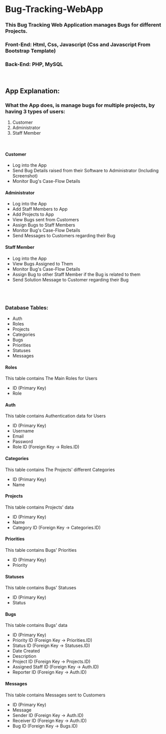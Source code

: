 # Bug-Tracking-WebApp


### This Bug Tracking Web Application manages Bugs for different Projects.
### Front-End: Html, Css, Javascript (Css and Javascript From Bootstrap Template)
### Back-End: PHP, MySQL

<br>

## App Explanation:

### What the App does, is manage bugs for multiple projects, by having 3 types of users:
<ol>
    <li>Customer</li>
    <li>Administrator</li>
    <li>Staff Member</li>
</ol>

<br>

#### Customer
<ul>
	<li>Log into the App</li>
	<li>Send Bug Details raised from their Software to Administrator (Including Screenshot)</li>
	<li>Monitor Bug's Case-Flow Details</li>
</ul>

#### Administrator
<ul>
	<li>Log into the App</li>
	<li>Add Staff Members to App</li>
	<li>Add Projects to App</li>
	<li>View Bugs sent from Customers</li>
	<li>Assign Bugs to Staff Members</li>
	<li>Monitor Bug's Case-Flow Details</li>
	<li>Send Messages to Customers regarding their Bug</li>
</ul>

#### Staff Member
<ul>
	<li>Log into the App</li>
	<li>View Bugs Assigned to Them</li>
	<li>Monitor Bug's Case-Flow Details</li>
	<li>Assign Bug to other Staff Member if the Bug is related to them</li>
	<li>Send Solution Message to Customer regarding their Bug</li>
</ul>

<br>
<br>

### Database Tables:
<ul>
	<li>Auth</li>
	<li>Roles</li>
	<li>Projects</li>
	<li>Categories</li>
	<li>Bugs</li>
	<li>Priorities</li>
	<li>Statuses</li>
	<li>Messages</li>
</ul>

#### Roles
This table contains The Main Roles for Users
<ul>
	<li>ID (Primary Key)</li>
	<li>Role</li>
</ul>

#### Auth
This table contains Authentication data for Users
<ul>
	<li>ID (Primary Key)</li>
	<li>Username</li>
	<li>Email</li>
	<li>Password</li>
	<li>Role ID (Foreign Key -> Roles.ID)</li>
</ul>

#### Categories
This table contains The Projects' different Categories
<ul>
	<li>ID (Primary Key)</li>
	<li>Name</li>
</ul>

#### Projects
This table contains Projects' data
<ul>
	<li>ID (Primary Key)</li>
	<li>Name</li>
	<li>Category ID (Foreign Key -> Categories.ID)</li>
</ul>

#### Priorities
This table contains Bugs' Priorities
<ul>
	<li>ID (Primary Key)</li>
	<li>Priority</li>
</ul>

#### Statuses
This table contains Bugs' Statuses
<ul>
	<li>ID (Primary Key)</li>
	<li>Status</li>
</ul>

#### Bugs
This table contains Bugs' data
<ul>
	<li>ID (Primary Key)</li>
	<li>Priority ID (Foreign Key -> Priorities.ID)</li>
	<li>Status ID (Foreign Key -> Statuses.ID)</li>
	<li>Date Created</li>
	<li>Description</li>
	<li>Project ID (Foreign Key -> Projects.ID)</li>
	<li>Assigned Staff ID (Foreign Key -> Auth.ID)</li>
	<li>Reporter ID (Foreign Key -> Auth.ID)</li>
</ul>

#### Messages
This table contains Messages sent to Customers
<ul>
	<li>ID (Primary Key)</li>
	<li>Message</li>
	<li>Sender ID (Foreign Key -> Auth.ID)</li>
	<li>Receiver ID (Foreign Key -> Auth.ID)</li>
	<li>Bug ID (Foreign Key -> Bugs.ID)</li>
</ul>
